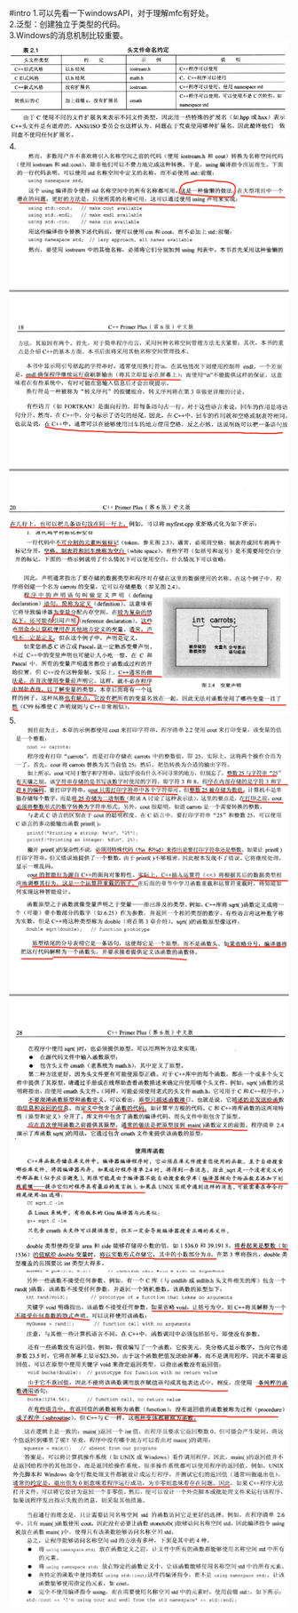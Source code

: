 #intro
1.可以先看一下windowsAPI，对于理解mfc有好处。  
2.泛型：创建独立于类型的代码。  
3.Windows的消息机制比较重要。![img.png](tupian/img.png)  
4.![img_1.png](tupian/img_1.png)
![img_2.png](tupian/img_2.png)![img_3.png](tupian/img_3.png)
![img_4.png](tupian/img_4.png)![img_5.png](tupian/img_5.png)
5.![img_6.png](tupian/img_6.png)![img_7.png](tupian/img_7.png)
![img_8.png](tupian/img_8.png)
![img_9.png](tupian/img_9.png)![img_10.png](tupian/img_10.png)
![img_11.png](tupian/img_11.png)![img_12.png](tupian/img_12.png)
![img_13.png](tupian/img_13.png)![img_14.png](tupian/img_14.png)
